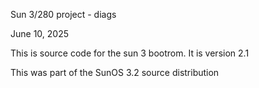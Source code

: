 Sun 3/280 project - diags

June 10, 2025

This is source code for the sun 3 bootrom.
It is version 2.1

This was part of the SunOS 3.2 source distribution
